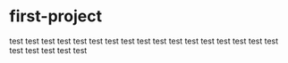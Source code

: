 # first-project
test
test
test
test
test
test
test
test
test
test
test
test
test
test
test
test
test
test
test
test
test
test
